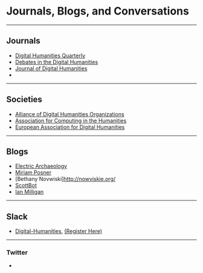 # Journals, Blogs, and Conversations

---

## Journals

* [Digital Humanities Quarterly](http://www.digitalhumanities.org/dhq/)
* [Debates in the Digital Humanities](http://dhdebates.gc.cuny.edu/)
* [Journal of Digital Humanities](http://journalofdigitalhumanities.org/)
*
---

## Societies

* [Alliance of Digital Humanities Organizations](https://adho.org/)
* [Association for Computing in the Humanities](http://ach.org/)
* [European Association for Digital Humanities](https://eadh.org)

---

## Blogs

* [Electric Archaeology](https://electricarchaeology.ca/)
* [Miriam Posner](http://miriamposner.com/blog/)
* [Bethany Novwiski]http://nowviskie.org/
* [ScottBot](http://scottbot.net/)
* [Ian Milligan](https://ianmilligan.ca/)

---

## Slack

* [Digital-Humanities](digital-humanities.slack.com), [(Register Here)](https://docs.google.com/forms/d/1u9CE8vV7ac8-OK2n8roiURvWoO0dpQuzNBWMOaaRXik/viewform)

---

### Twitter

*
